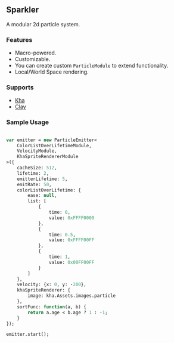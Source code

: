 ## Sparkler  
A modular 2d particle system.

### Features  
* Macro-powered.
* Customizable.
* You can create custom `ParticleModule` to extend functionality.
* Local/World Space rendering.

### Supports  
- [Kha](https://github.com/Kode/Kha)  
- [Clay](https://github.com/clay2d/clay)  

### Sample Usage  

```haxe

var emitter = new ParticleEmitter<
	ColorListOverLifetimeModule,
	VelocityModule,
	KhaSpriteRendererModule
>({
	cacheSize: 512,
	lifetime: 2,
	emitterLifetime: 5,
	emitRate: 50,
	colorListOverLifetime: {
		ease: null,
		list: [
			{
				time: 0,
				value: 0xFFFF0000
			},
			{
				time: 0.5,
				value: 0xFFFF00FF
			},
			{
				time: 1,
				value: 0x00FF00FF
			}
		]
	},
	velocity: {x: 0, y: -200},
	khaSpriteRenderer: {
		image: kha.Assets.images.particle
	},
	sortFunc: function(a, b) {
		return a.age < b.age ? 1 : -1;
	}
});

emitter.start();


```